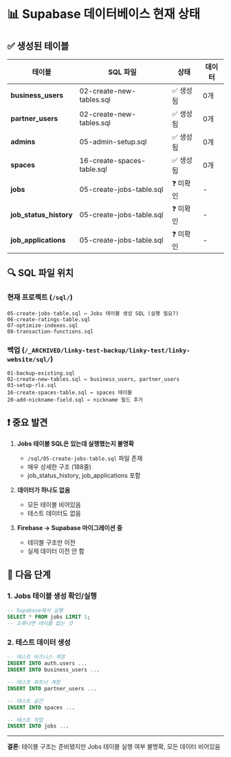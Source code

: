 # 📊 Supabase 데이터베이스 현재 상태

## ✅ 생성된 테이블

| 테이블 | SQL 파일 | 상태 | 데이터 |
|--------|----------|------|--------|
| **business_users** | 02-create-new-tables.sql | ✅ 생성됨 | 0개 |
| **partner_users** | 02-create-new-tables.sql | ✅ 생성됨 | 0개 |
| **admins** | 05-admin-setup.sql | ✅ 생성됨 | 0개 |
| **spaces** | 16-create-spaces-table.sql | ✅ 생성됨 | 0개 |
| **jobs** | 05-create-jobs-table.sql | ❓ 미확인 | - |
| **job_status_history** | 05-create-jobs-table.sql | ❓ 미확인 | - |
| **job_applications** | 05-create-jobs-table.sql | ❓ 미확인 | - |

## 🔍 SQL 파일 위치

### 현재 프로젝트 (`/sql/`)
```
05-create-jobs-table.sql ← Jobs 테이블 생성 SQL (실행 필요?)
06-create-ratings-table.sql
07-optimize-indexes.sql
08-transaction-functions.sql
```

### 백업 (`/_ARCHIVED/linky-test-backup/linky-test/linky-website/sql/`)
```
01-backup-existing.sql
02-create-new-tables.sql ← business_users, partner_users
03-setup-rls.sql
16-create-spaces-table.sql ← spaces 테이블
20-add-nickname-field.sql ← nickname 필드 추가
```

## ❗ 중요 발견

1. **Jobs 테이블 SQL은 있는데 실행했는지 불명확**
   - `/sql/05-create-jobs-table.sql` 파일 존재
   - 매우 상세한 구조 (188줄)
   - job_status_history, job_applications 포함

2. **데이터가 하나도 없음**
   - 모든 테이블 비어있음
   - 테스트 데이터도 없음

3. **Firebase → Supabase 마이그레이션 중**
   - 테이블 구조만 이전
   - 실제 데이터 이전 안 함

## 🔧 다음 단계

### 1. Jobs 테이블 생성 확인/실행
```sql
-- Supabase에서 실행
SELECT * FROM jobs LIMIT 1;
-- 오류나면 테이블 없는 것
```

### 2. 테스트 데이터 생성
```sql
-- 테스트 비즈니스 계정
INSERT INTO auth.users ...
INSERT INTO business_users ...

-- 테스트 파트너 계정  
INSERT INTO partner_users ...

-- 테스트 공간
INSERT INTO spaces ...

-- 테스트 작업
INSERT INTO jobs ...
```

---

**결론**: 테이블 구조는 준비됐지만 Jobs 테이블 실행 여부 불명확, 모든 데이터 비어있음